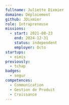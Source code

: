 ```yaml
---
fullname: Juliette Dixmier
domaine: Déploiement
github: JDixmier
role: Intrapreneuse
missions:
  - start: 2021-08-23
    end: 2024-12-31
    status: independent
    employer: Octo
startups:
  - eimis
previously:
  - tchap
badges:
  - segur
competences:
  - Communication
  - Gestion de Produit
  - Croissance
---
```

